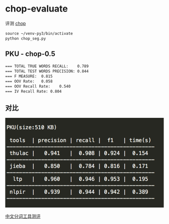# chop-evaluate

评测 [chop](https://github.com/Samurais/chop)

```
source ~/venv-py3/bin/activate
python chop_seg.py
```

## PKU - chop-0.5

```
=== TOTAL TRUE WORDS RECALL:	0.789
=== TOTAL TEST WORDS PRECISION:	0.844
=== F MEASURE:	0.815
=== OOV Rate:	0.058
=== OOV Recall Rate:	0.540
=== IV Recall Rate:	0.804
```

## 对比

![](./assets/pr1.png)

[中文分词工具测评](http://rsarxiv.github.io/2016/11/29/%E4%B8%AD%E6%96%87%E5%88%86%E8%AF%8D%E5%B7%A5%E5%85%B7%E6%B5%8B%E8%AF%84/)